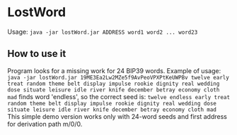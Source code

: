 
# LostWord

Usage:
`java -jar lostWord.jar ADDRESS word1 word2 ... word23`

How to use it
-------------
Program looks for a missing work for 24 BIP39 words. Example of usage:
`java -jar lostWord.jar 19ME3Ea2Lw2MZe5f9AvPeoVPXPtKeUWPBv twelve early treat random theme belt display impulse rookie dignity real wedding dose situate leisure idle river knife december betray economy cloth mad`
finds word 'endless', so the correct seed is:
`twelve endless early treat random theme belt display impulse rookie dignity real wedding dose situate leisure idle river knife december betray economy cloth mad`
This simple demo version works only with 24-word seeds and first address for derivation path m/0/0.

